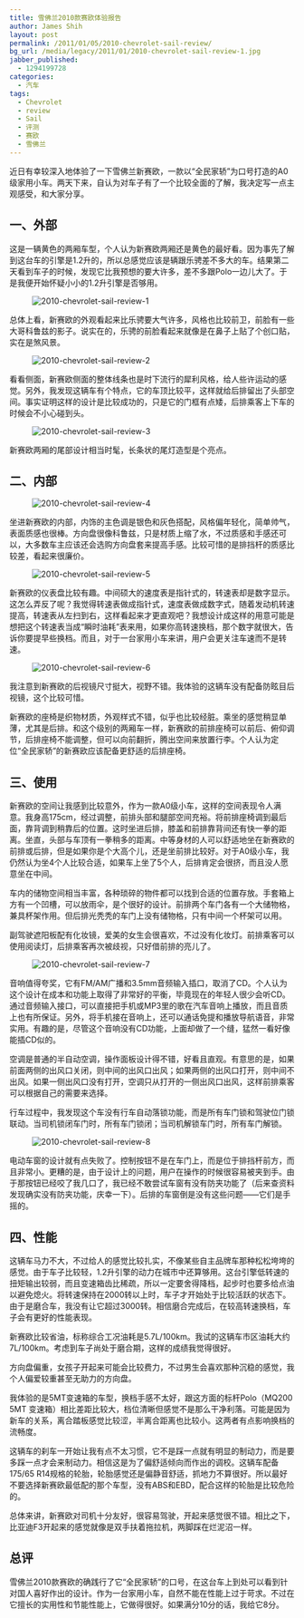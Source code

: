 ```yaml
---
title: 雪佛兰2010款赛欧体验报告
author: James Shih
layout: post
permalink: /2011/01/05/2010-chevrolet-sail-review/
bg_url: /media/legacy/2011/01/2010-chevrolet-sail-review-1.jpg
jabber_published:
  - 1294199728
categories:
  - 汽车
tags:
  - Chevrolet
  - review
  - Sail
  - 评测
  - 赛欧
  - 雪佛兰
---
```

近日有幸较深入地体验了一下雪佛兰新赛欧，一款以“全民家轿”为口号打造的A0级家用小车。两天下来，自认为对车子有了一个比较全面的了解，我决定写一点主观感受，和大家分享。

<!--more-->

## 一、外部

这是一辆黄色的两厢车型，个人认为新赛欧两厢还是黄色的最好看。因为事先了解到这台车的引擎是1.2升的，所以总感觉应该是辆跟乐骋差不多大的车。结果第二天看到车子的时候，发现它比我预想的要大许多，差不多跟Polo一边儿大了。于是我便开始怀疑小小的1.2升引擎是否够用。

<figure>
  <img src="/media/legacy/2011/01/2010-chevrolet-sail-review-1.jpg" alt="2010-chevrolet-sail-review-1">
</figure>

总体上看，新赛欧的外观看起来比乐骋要大气许多，风格也比较前卫，前脸有一些大哥科鲁兹的影子。说实在的，乐骋的前脸看起来就像是在鼻子上贴了个创口贴，实在是煞风景。

<figure>
  <img src="/media/legacy/2011/01/2010-chevrolet-sail-review-2.jpg" alt="2010-chevrolet-sail-review-2">
</figure>

看看侧面，新赛欧侧面的整体线条也是时下流行的犀利风格，给人些许运动的感觉。另外，我发现这辆车有个特点，它的车顶比较平，这样就给后排留出了头部空间。事实证明这样的设计是比较成功的，只是它的门框有点矮，后排乘客上下车的时候会不小心碰到头。

<figure>
  <img src="/media/legacy/2011/01/2010-chevrolet-sail-review-3.jpg" alt="2010-chevrolet-sail-review-3">
</figure>

新赛欧两厢的尾部设计相当时髦，长条状的尾灯造型是个亮点。

## 二、内部

<figure>
  <img src="/media/legacy/2011/01/2010-chevrolet-sail-review-4.jpg" alt="2010-chevrolet-sail-review-4">
</figure>

坐进新赛欧的内部，内饰的主色调是银色和灰色搭配，风格偏年轻化，简单帅气，表面质感也很棒。方向盘很像科鲁兹，只是材质上缩了水，不过质感和手感还可以，大多数车主应该还会选购方向盘套来提高手感。比较可惜的是排挡杆的质感比较差，看起来很廉价。

<figure>
  <img src="/media/legacy/2011/01/2010-chevrolet-sail-review-5.jpg" alt="2010-chevrolet-sail-review-5">
</figure>

新赛欧的仪表盘比较有趣。中间硕大的速度表是指针式的，转速表却是数字显示。这怎么弄反了呢？我觉得转速表做成指针式，速度表做成数字式，随着发动机转速提高，转速表从左扫到右，这样看起来才更直观吧？我想设计成这样的用意可能是想把这个转速表当成“瞬时油耗”表来用，如果你高转速换档，那个数字就很大，告诉你要提早些换档。而且，对于一台家用小车来讲，用户会更关注车速而不是转速。

<figure>
  <img src="/media/legacy/2011/01/2010-chevrolet-sail-review-6.jpg" alt="2010-chevrolet-sail-review-6">
</figure>

我注意到新赛欧的后视镜尺寸挺大，视野不错。我体验的这辆车没有配备防眩目后视镜，这个比较可惜。

新赛欧的座椅是织物材质，外观样式不错，似乎也比较经脏。乘坐的感觉稍显单薄，尤其是后排。和这个级别的两厢车一样，新赛欧的前排座椅可以前后、俯仰调节，后排座椅不能调整，但可以向前翻折，腾出空间来放置行李。个人认为定位“全民家轿”的新赛欧应该配备更舒适的后排座椅。

## 三、使用

新赛欧的空间让我感到比较意外，作为一款A0级小车，这样的空间表现令人满意。我身高175cm，经过调整，前排头部和腿部空间充裕。将前排座椅调到最后面，靠背调到稍靠后的位置。这时坐进后排，膝盖和前排靠背间还有快一拳的距离。坐直，头部与车顶有一拳稍多的距离。中等身材的人可以舒适地坐在新赛欧的前排或后排，但是如果你是个大高个儿，还是坐前排比较好。对于A0级小车，我仍然认为坐4个人比较合适，如果车上坐了5个人，后排肯定会很挤，而且没人愿意坐在中间。

车内的储物空间相当丰富，各种琐碎的物件都可以找到合适的位置存放。手套箱上方有一个凹槽，可以放雨伞，是个很好的设计。前排两个车门各有一个大储物格，兼具杯架作用。但后排光秃秃的车门上没有储物格，只有中间一个杯架可以用。

副驾驶遮阳板配有化妆镜，爱美的女生会很喜欢，不过没有化妆灯。前排乘客可以使用阅读灯，后排乘客再次被歧视，只好借前排的亮儿了。

<figure>
  <img src="/media/legacy/2011/01/2010-chevrolet-sail-review-7.jpg" alt="2010-chevrolet-sail-review-7">
</figure>

音响值得夸奖，它有FM/AM广播和3.5mm音频输入插口，取消了CD。个人认为这个设计在成本和功能上取得了非常好的平衡，毕竟现在的年轻人很少会听CD。通过音频输入接口，可以直接把手机或MP3里的歌在汽车音响上播放，而且音质上也有所保证。另外，将手机接在音响上，还可以通话免提和播放导航语音，非常实用。有趣的是，尽管这个音响没有CD功能，上面却做了一个缝，猛然一看好像能插CD似的。

空调是普通的半自动空调，操作面板设计得不错，好看且直观。有意思的是，如果前面两侧的出风口关闭，则中间的出风口出风；如果两侧的出风口打开，则中间不出风。如果一侧出风口没有打开，空调只从打开的一侧出风口出风，这样前排乘客可以根据自己的需要来选择。

行车过程中，我发现这个车没有行车自动落锁功能，而是所有车门锁和驾驶位门锁联动。当司机锁闭车门时，所有车门锁闭；当司机解锁车门时，所有车门解锁。

<figure>
  <img src="/media/legacy/2011/01/2010-chevrolet-sail-review-8.jpg" alt="2010-chevrolet-sail-review-8">
</figure>

电动车窗的设计就有点失败了。控制按钮不是在车门上，而是位于排挡杆前方，而且非常小。更糟的是，由于设计上的问题，用户在操作的时候很容易被夹到手。由于那按钮已经咬了我几口了，我已经不敢尝试车窗有没有防夹功能了（后来查资料发现确实没有防夹功能，庆幸一下）。后排的车窗倒是没有这些问题——它们是手摇的。

## 四、性能

这辆车马力不大，不过给人的感觉比较扎实，不像某些自主品牌车那种松松垮垮的感觉。由于车子比较轻，1.2升引擎的动力在城市中还算够用。这台引擎低转速的扭矩输出较弱，而且变速箱齿比稀疏，所以一定要舍得降档，起步时也要多给点油以避免熄火。将转速保持在2000转以上时，车子才开始处于比较活跃的状态下。由于是磨合车，我没有让它超过3000转。相信磨合完成后，在较高转速换档，车子会有更好的性能表现。

新赛欧比较省油，标称综合工况油耗是5.7L/100km。我试的这辆车市区油耗大约7L/100km。考虑到车子尚处于磨合期，这样的成绩我觉得很好。

方向盘偏重，女孩子开起来可能会比较费力，不过男生会喜欢那种沉稳的感觉，我个人偏爱较重甚至无助力的方向盘。

我体验的是5MT变速箱的车型，换档手感不太好，跟这方面的标杆Polo（MQ200 5MT 变速箱）相比差距比较大，档位清晰但感觉不是那么干净利落。可能是因为新车的关系，离合踏板感觉比较涩，半离合距离也比较小。这两者有点影响换档的流畅度。

这辆车的刹车一开始让我有点不太习惯，它不是踩一点就有明显的制动力，而是要多踩一点才会来制动力。相信这是为了偏舒适倾向而作出的调校。这辆车配备175/65 R14规格的轮胎，轮胎感觉还是偏静音舒适，抓地力不算很好。所以最好不要选择新赛欧最低配的那个车型，没有ABS和EBD，配合这样的轮胎是比较危险的。

总体来讲，新赛欧对司机十分友好，很容易驾驶，开起来感觉很不错。相比之下，比亚迪F3开起来的感觉就像是双手扶着拖拉机，两脚踩在烂泥沼一样。

## 总评

雪佛兰2010款赛欧的确践行了它“全民家轿”的口号，在这台车上到处可以看到针对国人喜好作出的设计。作为一台家用小车，自然不能在性能上过于苛求。不过在它擅长的实用性和节能性能上，它做得很好。如果满分10分的话，我给它8分。
